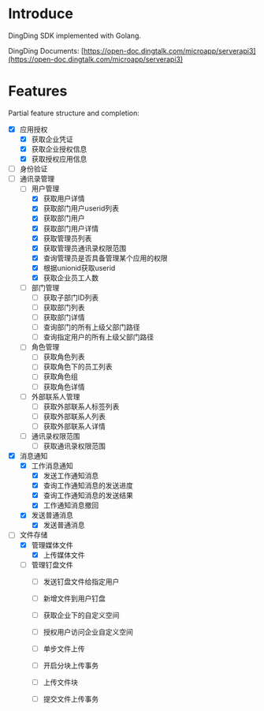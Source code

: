# Introduce
DingDing SDK implemented with Golang.

DingDing Documents: [https://open-doc.dingtalk.com/microapp/serverapi3](https://open-doc.dingtalk.com/microapp/serverapi3)
# Features
Partial feature structure and completion:
 - [x] 应用授权
   - [x] 获取企业凭证
   - [x] 获取企业授权信息
   - [x] 获取授权应用信息
 - [ ] 身份验证
 - [ ] 通讯录管理
   - [ ] 用户管理
     - [x] 获取用户详情
     - [x] 获取部门用户userid列表
	 - [x] 获取部门用户
	 - [x] 获取部门用户详情
	 - [x] 获取管理员列表
	 - [x] 获取管理员通讯录权限范围
	 - [x] 查询管理员是否具备管理某个应用的权限
	 - [x] 根据unionid获取userid
	 - [x] 获取企业员工人数
   - [ ] 部门管理
     - [ ] 获取子部门ID列表
	 - [ ] 获取部门列表
	 - [ ] 获取部门详情
	 - [ ] 查询部门的所有上级父部门路径
	 - [ ] 查询指定用户的所有上级父部门路径
   - [ ] 角色管理
     - [ ] 获取角色列表
	 - [ ] 获取角色下的员工列表
	 - [ ] 获取角色组
	 - [ ] 获取角色详情
   - [ ] 外部联系人管理
     - [ ] 获取外部联系人标签列表
	 - [ ] 获取外部联系人列表
	 - [ ] 获取外部联系人详情
   - [ ] 通讯录权限范围
     - [ ] 获取通讯录权限范围
 - [x] 消息通知
   - [x] 工作消息通知
     - [x] 发送工作通知消息
	 - [x] 查询工作通知消息的发送进度
	 - [x] 查询工作通知消息的发送结果
	 - [x] 工作通知消息撤回
   - [x] 发送普通消息
     - [x] 发送普通消息
 - [ ] 文件存储
   - [x] 管理媒体文件
     - [x] 上传媒体文件
   - [ ] 管理钉盘文件
     - [ ] 发送钉盘文件给指定用户
	 - [ ] 新增文件到用户钉盘
	 - [ ] 获取企业下的自定义空间
	 - [ ] 授权用户访问企业自定义空间
	 - [ ] 单步文件上传
	 - [ ] 开启分块上传事务
	 - [ ] 上传文件块
	 - [ ] 提交文件上传事务
	 
